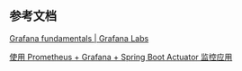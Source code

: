 ## 参考文档

[Grafana fundamentals | Grafana Labs](https://grafana.com/tutorials/grafana-fundamentals/?utm_source=grafana_gettingstarted)

[使用 Prometheus + Grafana + Spring Boot Actuator 监控应用](https://juejin.cn/post/7015949319425490952)